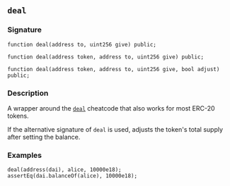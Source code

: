 ## `deal`

### Signature

```solidity
function deal(address to, uint256 give) public;
```

```solidity
function deal(address token, address to, uint256 give) public;
```

```solidity
function deal(address token, address to, uint256 give, bool adjust) public;
```

### Description

A wrapper around the [`deal`](../../cheatcodes/deal.md) cheatcode that also works for most ERC-20 tokens.

If the alternative signature of `deal` is used, adjusts the token's total supply after setting the balance.

### Examples

```solidity
deal(address(dai), alice, 10000e18);
assertEq(dai.balanceOf(alice), 10000e18);
```
